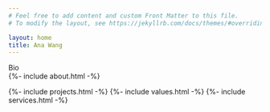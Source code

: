 ```yaml
---
# Feel free to add content and custom Front Matter to this file.
# To modify the layout, see https://jekyllrb.com/docs/themes/#overriding-theme-defaults

layout: home
title: Ana Wang
---
```


<div class="home-wrapper">
    <div class="home home-text">
      <div class="about">
          <div class="about-top">Bio</div>
          <div class="about-text">  
            {%- include about.html -%}
          </div>
      </div>
      
{%- include projects.html -%}
{%- include values.html -%}
{%- include services.html -%}

</div>



